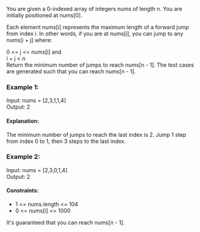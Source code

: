 You are given a 0-indexed array of integers nums of length n. You are initially positioned at nums[0].

Each element nums[i] represents the maximum length of a forward jump from index i. In other words, if you are at nums[i], you can jump to any nums[i + j] where:

0 <= j <= nums[i] and  
i + j < n  
Return the minimum number of jumps to reach nums[n - 1]. The test cases are generated such that you can reach nums[n - 1].



### Example 1:

Input: nums = [2,3,1,1,4]  
Output: 2  

#### Explanation: 
The minimum number of jumps to reach the last index is 2. Jump 1 step from index 0 to 1, then 3 steps to the last index.

### Example 2:

Input: nums = [2,3,0,1,4]  
Output: 2  

#### Constraints:

- 1 <= nums.length <= 104
- 0 <= nums[i] <= 1000

It's guaranteed that you can reach nums[n - 1].